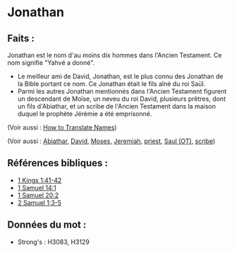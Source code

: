 # Jonathan

## Faits :

Jonathan est le nom d'au moins dix hommes dans l'Ancien Testament. Ce nom signifie "Yahvé a donné".

* Le meilleur ami de David, Jonathan, est le plus connu des Jonathan de la Bible portant ce nom. Ce Jonathan était le fils aîné du roi Saül.
* Parmi les autres Jonathan mentionnés dans l'Ancien Testament figurent un descendant de Moïse, un neveu du roi David, plusieurs prêtres, dont un fils d'Abiathar, et un scribe de l'Ancien Testament dans la maison duquel le prophète Jérémie a été emprisonné.

(Voir aussi : [How to Translate Names](rc://en/ta/man/translate/translate-names))

(Voir aussi : [Abiathar](../names/abiathar.md), [David](../names/david.md), [Moses](../names/moses.md), [Jeremiah](../names/jeremiah.md), [priest](../kt/priest.md), [Saul (OT)](../names/saul.md), [scribe](../kt/scribe.md))

## Références bibliques :

* [1 Kings 1:41-42](rc://en/tn/help/1ki/01/41)
* [1 Samuel 14:1](rc://en/tn/help/1sa/14/1)
* [1 Samuel 20:2](rc://en/tn/help/1sa/20/02)
* [2 Samuel 1:3-5](rc://en/tn/help/2sa/01/03)

## Données du mot :

* Strong's : H3083, H3129
